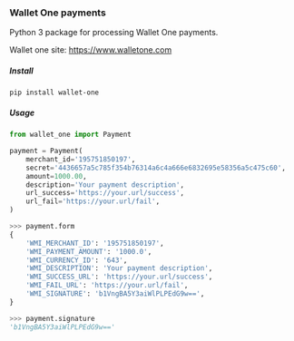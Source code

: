 ### Wallet One payments
 
Python 3 package for processing Wallet One payments.

Wallet one site: https://www.walletone.com

##### Install

```
pip install wallet-one
```

##### Usage
```python
from wallet_one import Payment

payment = Payment(
    merchant_id='195751850197',
    secret='4436657a5c785f354b76314a6c4a666e6832695e58356a5c475c60',
    amount=1000.00,
    description='Your payment description',
    url_success='https://your.url/success',
    url_fail='https://your.url/fail',
)

>>> payment.form
{
    'WMI_MERCHANT_ID': '195751850197', 
    'WMI_PAYMENT_AMOUNT': '1000.0', 
    'WMI_CURRENCY_ID': '643', 
    'WMI_DESCRIPTION': 'Your payment description', 
    'WMI_SUCCESS_URL': 'https://your.url/success', 
    'WMI_FAIL_URL': 'https://your.url/fail', 
    'WMI_SIGNATURE': 'b1VngBA5Y3aiWlPLPEdG9w==',
}

>>> payment.signature
'b1VngBA5Y3aiWlPLPEdG9w=='

```
